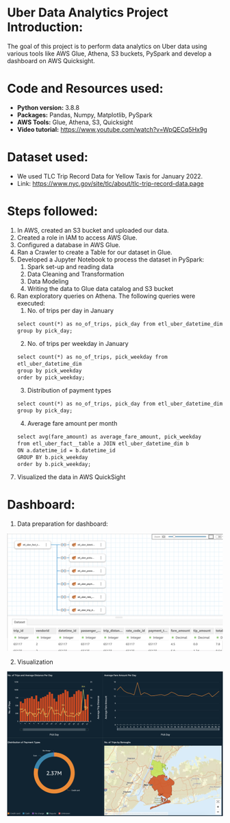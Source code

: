 # Uber Data Analytics Project Introduction:

The goal of this project is to perform data analytics on Uber data using various tools like AWS Glue, Athena, S3 buckets, PySpark and develop a dashboard on AWS Quicksight.
 
# Code and Resources used:

* **Python version:** 3.8.8
* **Packages:** Pandas, Numpy, Matplotlib, PySpark
* **AWS Tools:** Glue, Athena, S3, Quicksight
* **Video tutorial:** https://www.youtube.com/watch?v=WpQECq5Hx9g

# Dataset used:

* We used TLC Trip Record Data for Yellow Taxis for January 2022.
* Link: https://www.nyc.gov/site/tlc/about/tlc-trip-record-data.page

# Steps followed:

1. In AWS, created an S3 bucket and uploaded our data.
2. Created a role in IAM to access AWS Glue.
3. Configured a database in AWS Glue.
4. Ran a Crawler to create a Table for our dataset in Glue.
5. Developed a Jupyter Notebook to process the dataset in PySpark:
    1. Spark set-up and reading data
    2. Data Cleaning and Transformation
    3. Data Modeling
    4. Writing the data to Glue data catalog and S3 bucket
6. Ran exploratory queries on Athena. The following queries were executed:
   1. No. of trips per day in January
    ```
    select count(*) as no_of_trips, pick_day from etl_uber_datetime_dim
    group by pick_day;
    ``` 
    2. No. of trips per weekday in January <br>
    ```
    select count(*) as no_of_trips, pick_weekday from etl_uber_datetime_dim
    group by pick_weekday
    order by pick_weekday;
    ```
    3. Distribution of payment types
    ```
    select count(*) as no_of_trips, pick_day from etl_uber_datetime_dim
    group by pick_day;
    ```
    4. Average fare amount per month
    ```
    select avg(fare_amount) as average_fare_amount, pick_weekday
    from etl_uber_fact__table a JOIN etl_uber_datetime_dim b
    ON a.datetime_id = b.datetime_id
    GROUP BY b.pick_weekday
    order by b.pick_weekday;
    ```
7. Visualized the data in AWS QuickSight

# Dashboard:

1. Data preparation for dashboard:


![Screenshot](DataPreparation_Quicksight.png)

2. Visualization


![Screenshot](Uber_Dashboard.png)
